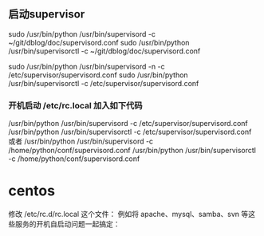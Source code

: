 
## 启动supervisor
sudo /usr/bin/python /usr/bin/supervisord -c  ~/git/dblog/doc/supervisord.conf
sudo /usr/bin/python /usr/bin/supervisorctl -c  ~/git/dblog/doc/supervisord.conf


sudo /usr/bin/python /usr/bin/supervisord -n -c /etc/supervisor/supervisord.conf
sudo /usr/bin/python /usr/bin/supervisorctl -c /etc/supervisor/supervisord.conf

### 开机启动 /etc/rc.local 加入如下代码
/usr/bin/python /usr/bin/supervisord -c /etc/supervisor/supervisord.conf
/usr/bin/python /usr/bin/supervisorctl -c /etc/supervisor/supervisord.conf
或者
/usr/bin/python /usr/bin/supervisord -c /home/python/conf/supervisord.conf
/usr/bin/python /usr/bin/supervisorctl -c  /home/python/conf/supervisord.conf


# centos
修改 /etc/rc.d/rc.local 这个文件：
例如将 apache、mysql、samba、svn 等这些服务的开机自启动问题一起搞定：